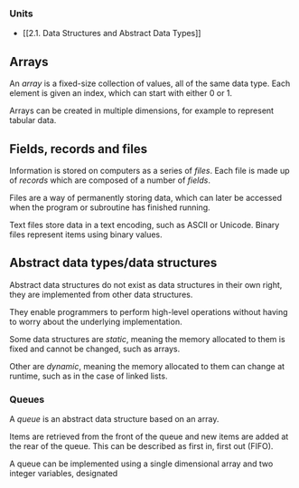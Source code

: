 ### Units
- [[2.1. Data Structures and Abstract Data Types]]

## Arrays

An *array* is a fixed-size collection of values, all of the same data type. Each element is given an index, which can start with either 0 or 1.

Arrays can be created in multiple dimensions, for example to represent tabular data.

## Fields, records and files

Information is stored on computers as a series of *files*. Each file is made up of *records* which are composed of a number of *fields*.

Files are a way of permanently storing data, which can later be accessed when the program or subroutine has finished running.

Text files store data in a text encoding, such as ASCII or Unicode. Binary files represent items using binary values.
## Abstract data types/data structures

Abstract data structures do not exist as data structures in their own right, they are implemented from other data structures.

They enable programmers to perform high-level operations without having to worry about the underlying implementation.

Some data structures are *static*, meaning the memory allocated to them is fixed and cannot be changed, such as arrays.

Other are *dynamic*, meaning the memory allocated to them can change at runtime, such as in the case of linked lists.

### Queues

A *queue* is an abstract data structure based on an array.

Items are retrieved from the front of the queue and new items are added at the rear of the queue. This can be described as first in, first out (FIFO).

A queue can be implemented using a single dimensional array and two integer variables, designated 


